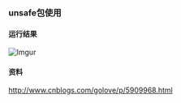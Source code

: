 ### unsafe包使用

#### 运行结果
![Imgur](http://i.imgur.com/WpAknqH.png)

#### 资料
http://www.cnblogs.com/golove/p/5909968.html